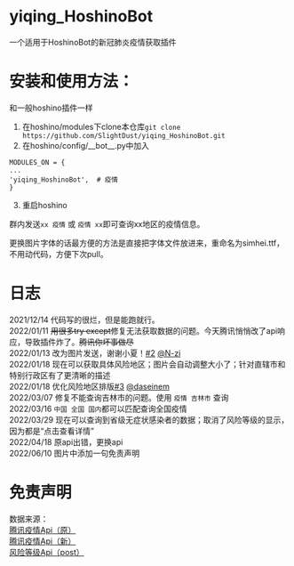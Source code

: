 # yiqing_HoshinoBot
一个适用于HoshinoBot的新冠肺炎疫情获取插件

# 安装和使用方法：
和一般hoshino插件一样  

1. 在hoshino/modules下clone本仓库`git clone https://github.com/SlightDust/yiqing_HoshinoBot.git`  
2. 在hoshino/config/\_\_bot\_\_.py中加入
```
MODULES_ON = {
...
'yiqing_HoshinoBot',  # 疫情
}
```
3. 重启hoshino

群内发送`xx 疫情` 或 `疫情 xx`即可查询xx地区的疫情信息。  

更换图片字体的话最方便的方法是直接把字体文件放进来，重命名为simhei.ttf，不用动代码，方便下次pull。  

# 日志
2021/12/14  代码写的很烂，但是能跑就行。  
2022/01/11  ~~用很多try except~~修复无法获取数据的问题。今天腾讯悄悄改了api响应，导致插件炸了。~~腾讯你坏事做尽~~  
2022/01/13  改为图片发送，谢谢小夏！[#2](https://github.com/SlightDust/yiqing_HoshinoBot/pull/2) [@N-zi](https://github.com/N-zi/)  
2022/01/18  现在可以获取具体风险地区；图片会自动调整大小了；针对直辖市和特别行政区有了更清晰的描述  
2022/01/18  优化风险地区排版[#3](https://github.com/SlightDust/yiqing_HoshinoBot/pull/3) [@daseinem](https://github.com/daseinem/)  
2022/03/07  修复不能查询吉林市的问题。使用 `疫情 吉林市` 查询  
2022/03/16  `中国 全国 国内`都可以匹配查询全国疫情  
2022/03/29  现在可以查询到省级无症状感染者的数据；取消了风险等级的显示，因为都是“点击查看详情”  
2022/04/18  原api出错，更换api  
2022/06/10  图片中添加一句免责声明  

# 免责声明
数据来源：  
[腾讯疫情Api（原）](https://view.inews.qq.com/g2/getOnsInfo?name=disease_h5)  
[腾讯疫情Api（新）](https://api.inews.qq.com/newsqa/v1/query/inner/publish/modules/list?modules=statisGradeCityDetail,diseaseh5Shelf)  
[风险等级Api（post）](https://wechat.wecity.qq.com/api/PneumoniaTravelNoAuth/queryAllRiskLevel)
